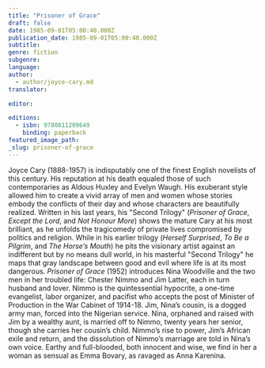 ```yaml
---
title: "Prisoner of Grace"
draft: false
date: 1985-09-01T05:00:40.000Z
publication_date: 1985-09-01T05:00:40.000Z
subtitle:
genre: fiction
subgenre:
language:
author:
  - author/joyce-cary.md
translator:

editor:

editions:
  - isbn: 9780811209649
    binding: paperback
featured_image_path:
_slug: prisoner-of-grace
---
```


Joyce Cary (1888-1957) is indisputably one of the finest English novelists of this century. His reputation at his death equaled those of such contemporaries as Aldous Huxley and Evelyn Waugh. His exuberant style allowed him to create a vivid array of men and women whose stories embody the conflicts of their day and whose characters are beautifully realized. Written in his last years, his "Second Trilogy" (_Prisoner of Grace_, _Except the Lord_, and _Not Honour More_) shows the mature Cary at his most brilliant, as he unfolds the tragicomedy of private lives compromised by politics and religion. While in his earlier trilogy (_Herself Surprised_, _To Be a Pilgrim_, and _The Horse’s Mouth_) he pits the visionary artist against an indifferent but by no means dull world, in his masterful "Second Trilogy" he maps that gray landscape between good and evil where life is at its most dangerous. _Prisoner of Grace_ (1952) introduces Nina Woodville and the two men in her troubled life: Chester Nimmo and Jim Latter, each in turn husband and lover. Nimmo is the quintessential hypocrite, a one-time evangelist, labor organizer, and pacifist who accepts the post of Minister of Production in the War Cabinet of 1914-18. Jim, Nina’s cousin, is a dogged army man, forced into the Nigerian service. Nina, orphaned and raised with Jim by a wealthy aunt, is married off to Nimmo, twenty years her senior, though she carries her cousin’s child. Nimmo’s rise to power, Jim’s African exile and return, and the dissolution of Nimmo’s marriage are told in Nina’s own voice. Earthy and full-blooded, both innocent and wise, we find in her a woman as sensual as Emma Bovary, as ravaged as Anna Karenina.

